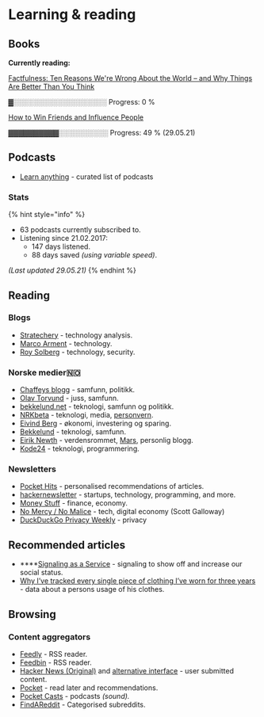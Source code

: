 # Learning & reading

## Books

**Currently reading:**

[Factfulness: Ten Reasons We're Wrong About the World – and Why Things Are Better Than You Think](https://www.goodreads.com/book/show/34890015-factfulness)

▓░░░░░░░░░░░░░░░░░░░   Progress: 0 %

[How to Win Friends and Influence People](https://www.goodreads.com/book/show/4865.How_to_Win_Friends_and_Influence_People)

▓▓▓▓▓▓▓▓▓▓░░░░░░░░░░   Progress: 49 %            \(29.05.21\)

## Podcasts

*  [Learn anything](https://github.com/learn-anything/podcasts#readme) - curated list of podcasts

### Stats

{% hint style="info" %}
* 63 podcasts currently subscribed to.
* Listening since 21.02.2017:
  * 147 days listened.
  * 88 days saved _\(using variable speed\)_.

_\(Last updated  29.05.21\)_
{% endhint %}

## Reading

### Blogs

* [Stratechery](https://stratechery.com/) - technology analysis.
* [Marco Arment](https://marco.org/) - technology.
* [Roy Solberg](https://blog.roysolberg.com/) - technology, security.

### Norske medier🇳🇴 

* [Chaffeys blogg](https://paulchaffey.blogspot.com/) - samfunn, politikk.
* [Olav Torvund](https://blogg.torvund.net/) - juss, samfunn.
* [bekkelund.net](https://www.bekkelund.net/) - teknologi, samfunn og politikk.
* [NRKbeta](https://nrkbeta.no/) - teknologi, media, [personvern](../privacy/).
* [Eivind Berg](https://www.eivindberg.no/) - økonomi, investering og sparing.
* [Bekkelund](https://www.bekkelund.net/) - teknologi, samfunn.
* [Eirik Newth](http://newth.net/) - verdensrommet, [Mars](https://www.newth.net/mars/), personlig blogg.
* [Kode24](https://www.kode24.no/)  - teknologi, programmering.

### Newsletters

* [Pocket Hits](https://getpocket.com/explore/pocket-hits) - personalised recommendations of articles.
* [hackernewsletter](https://hackernewsletter.com/) - startups, technology, programming, and more.
* [Money Stuff](https://www.bloomberg.com/opinion/authors/ARbTQlRLRjE/matthew-s-levine) - finance, economy.
* [No Mercy / No Malice](https://www.profgalloway.com/) - tech, digital economy \(Scott Galloway\)
* [DuckDuckGo Privacy Weekly](https://spreadprivacy.com/privacy-weekly-newsletter/) - privacy

## Recommended articles

* \*\*\*\*[Signaling as a Service](https://julian.digital/2020/03/28/signaling-as-a-service/) - signaling to show off and increase our social status.
* [Why I’ve tracked every single piece of clothing I’ve worn for three years](https://www.reaktor.com/blog/why-ive-tracked-every-single-piece-of-clothing-ive-worn-for-three-years/) - data about a persons usage of his clothes.

## Browsing

### Content aggregators

* [Feedly](https://feedly.com/) - RSS reader.
* [Feedbin](https://feedbin.com/) - RSS reader.
* [Hacker News \(Original\)](https://news.ycombinator.com/) and [alternative interface](https://hckrnews.com/) - user submitted content.
* [Pocket](https://app.getpocket.com/)  - read later and recommendations.
* [Pocket Casts](https://play.pocketcasts.com/) - podcasts _\(sound\)._
* [FindAReddit](https://www.findareddit.com) _-_ Categorised subreddits.


